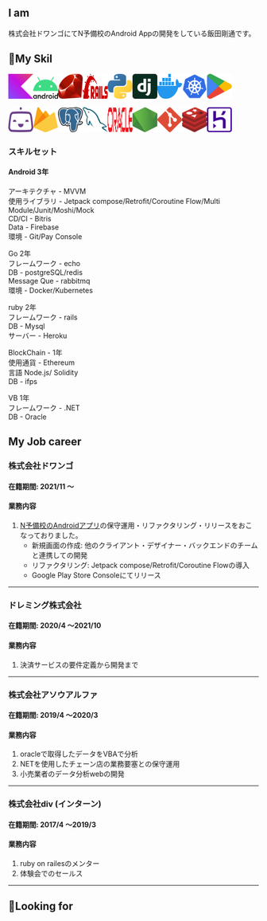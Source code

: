 ## I am
株式会社ドワンゴにてN予備校のAndroid Appの開発をしている飯田剛通です。

## 🔭My Skil
<img src="./kotlin-icon.png" width="50" ><img src="./android-vertical.png" width="50" ><img src="./ruby.png" width="50" height="50" ><img src="./rails.png" width="50" height="50" ><img src="./python.png" width="50" height="50" ><img src="./django-icon.png" width="50" height="50" ><img src="./docker-icon.png" width="50" height="50" ><img src="./kubernetes.png" width="50" height="50" ><img src="./google-play-icon.png" width="50" height="50" >

<img src="./bitrise-icon.png" width="50" height="50" ><img src="./firebase.png" width="50" height="50" ><img src="./postgresql.png" width="50" height="50" ><img src="./mysql-icon.png" width="50" height="50" ><img src="./oracle.png" width="50" height="50" ><img src="./nodejs-icon-alt.png" width="50" height="50" ><img src="./git-icon.png" width="50" height="50" ><img src="./redis.png" width="50" height="50" ><img src="./heroku-icon.png" width="50" height="50" >

### スキルセット

#### Android 3年

アーキテクチャ - MVVM
</br>使用ライブラリ - Jetpack compose/Retrofit/Coroutine Flow/Multi Module/Junit/Moshi/Mock
</br>CD/CI - Bitris
</br>Data - Firebase
</br>環境 - Git/Pay Console

Go 2年
</br>フレームワーク - echo
</br>DB - postgreSQL/redis
</br>Message Que - rabbitmq
</br>環境 - Docker/Kubernetes

ruby 2年
</br>フレームワーク - rails
</br>DB - Mysql
</br>サーバー - Heroku

BlockChain - 1年
</br>使用通貨 - Ethereum
</br>言語 Node.js/ Solidity
</br>DB - ifps

VB 1年
</br>フレームワーク - .NET
</br>DB - Oracle

## My Job career

### 株式会社ドワンゴ

#### 在籍期間: 2021/11 ～

#### 業務内容

1. [N予備校のAndroidアプリ](https://play.google.com/store/apps/details?id=nico.ed.nnn.zane&hl=ja&gl=US&pli=1)の保守運用・リファクタリング・リリースをおこなっておりました。
    - 新規画面の作成: 他のクライアント・デザイナー・バックエンドのチームと連携しての開発
    - リファクタリング: Jetpack compose/Retrofit/Coroutine Flowの導入
    - Google Play Store Consoleにてリリース

---

### ドレミング株式会社

#### 在籍期間: 2020/4 ～2021/10

#### 業務内容

 1. 決済サービスの要件定義から開発まで

---

### 株式会社アソウアルファ

#### 在籍期間: 2019/4 ～2020/3

#### 業務内容 

 1. oracleで取得したデータをVBAで分析
 2. NETを使用したチェーン店の業務要塞との保守運用
 3. 小売業者のデータ分析webの開発

---

### 株式会社div (インターン)

#### 在籍期間: 2017/4 ～2019/3

#### 業務内容

1. ruby on railesのメンター
2. 体験会でのセールス

---

## 👯Looking for

